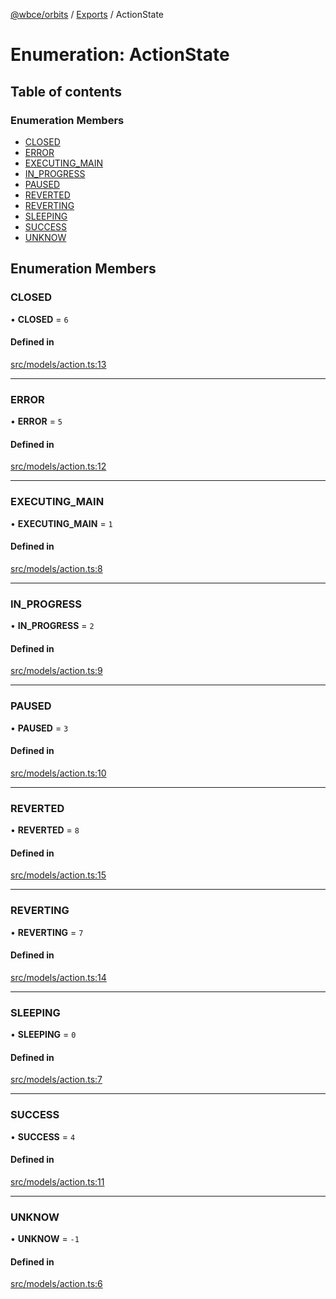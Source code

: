 [@wbce/orbits](../README.md) / [Exports](../modules.md) / ActionState

# Enumeration: ActionState

## Table of contents

### Enumeration Members

- [CLOSED](ActionState.md#closed)
- [ERROR](ActionState.md#error)
- [EXECUTING\_MAIN](ActionState.md#executing_main)
- [IN\_PROGRESS](ActionState.md#in_progress)
- [PAUSED](ActionState.md#paused)
- [REVERTED](ActionState.md#reverted)
- [REVERTING](ActionState.md#reverting)
- [SLEEPING](ActionState.md#sleeping)
- [SUCCESS](ActionState.md#success)
- [UNKNOW](ActionState.md#unknow)

## Enumeration Members

### CLOSED

• **CLOSED** = ``6``

#### Defined in

[src/models/action.ts:13](https://github.com/LaWebcapsule/orbits/blob/96719ff/src/core/actions/src/models/action.ts#L13)

___

### ERROR

• **ERROR** = ``5``

#### Defined in

[src/models/action.ts:12](https://github.com/LaWebcapsule/orbits/blob/96719ff/src/core/actions/src/models/action.ts#L12)

___

### EXECUTING\_MAIN

• **EXECUTING\_MAIN** = ``1``

#### Defined in

[src/models/action.ts:8](https://github.com/LaWebcapsule/orbits/blob/96719ff/src/core/actions/src/models/action.ts#L8)

___

### IN\_PROGRESS

• **IN\_PROGRESS** = ``2``

#### Defined in

[src/models/action.ts:9](https://github.com/LaWebcapsule/orbits/blob/96719ff/src/core/actions/src/models/action.ts#L9)

___

### PAUSED

• **PAUSED** = ``3``

#### Defined in

[src/models/action.ts:10](https://github.com/LaWebcapsule/orbits/blob/96719ff/src/core/actions/src/models/action.ts#L10)

___

### REVERTED

• **REVERTED** = ``8``

#### Defined in

[src/models/action.ts:15](https://github.com/LaWebcapsule/orbits/blob/96719ff/src/core/actions/src/models/action.ts#L15)

___

### REVERTING

• **REVERTING** = ``7``

#### Defined in

[src/models/action.ts:14](https://github.com/LaWebcapsule/orbits/blob/96719ff/src/core/actions/src/models/action.ts#L14)

___

### SLEEPING

• **SLEEPING** = ``0``

#### Defined in

[src/models/action.ts:7](https://github.com/LaWebcapsule/orbits/blob/96719ff/src/core/actions/src/models/action.ts#L7)

___

### SUCCESS

• **SUCCESS** = ``4``

#### Defined in

[src/models/action.ts:11](https://github.com/LaWebcapsule/orbits/blob/96719ff/src/core/actions/src/models/action.ts#L11)

___

### UNKNOW

• **UNKNOW** = ``-1``

#### Defined in

[src/models/action.ts:6](https://github.com/LaWebcapsule/orbits/blob/96719ff/src/core/actions/src/models/action.ts#L6)
